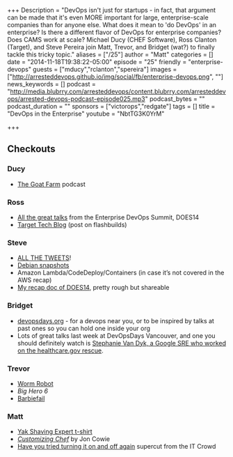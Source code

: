 +++
Description = "DevOps isn't just for startups - in fact, that argument can be made that it's even MORE important for large, enterprise-scale companies than for anyone else. What does it mean to 'do DevOps' in an enterprise? Is there a different flavor of DevOps for enterprise companies? Does CAMS work at scale? Michael Ducy (CHEF Software), Ross Clanton (Target), and Steve Pereira join Matt, Trevor, and Bridget (wat?) to finally tackle this tricky topic."
aliases = ["/25"]
author = "Matt"
categories = []
date = "2014-11-18T19:38:22-05:00"
episode = "25"
friendly = "enterprise-devops"
guests = ["mducy","rclanton","spereira"]
images = ["http://arresteddevops.github.io/img/social/fb/enterprise-devops.png", ""]
news_keywords = []
podcast = "http://media.blubrry.com/arresteddevops/content.blubrry.com/arresteddevops/arrested-devops-podcast-episode025.mp3"
podcast_bytes = ""
podcast_duration = ""
sponsors = ["victorops","redgate"]
tags = []
title = "DevOps in the Enterprise"
youtube = "NbtTG3K0YrM"

+++
<h2>Checkouts</h2>
<h3>Ducy</h3>
<ul>
	<li><a href="http://goatcan.do/2014/11/25/the-goat-farm/" target="_blank">The Goat Farm</a> podcast</li>
</ul>
<h3>Ross</h3>
<ul>
	<li><a href="http://www.youtube.com/user/DOES2014" target="_blank">All the great talks</a> from the Enterprise DevOps Summit, DOES14</li>
	<li><a href="http://Target.github.io" target="_blank">Target Tech Blog</a> (post on flashbuilds)</li>
</ul>
<h3>Steve</h3>
<ul>
	<li><a href="http://blog.twitter.com/2014/building-a-complete-tweet-index" target="_blank">ALL THE TWEETS</a>!</li>
	<li><a href="http://snapshot.debian.org/archive/debian/?year=2014&amp;month=11" target="_blank">Debian snapshots</a></li>
	<li>Amazon Lambda/CodeDeploy/Containers (in case it’s not covered in the AWS recap)</li>
	<li><a href="http://docs.google.com/document/d/1D0-BW9n2iCSUCLqNnM0_YR-Exg6mkTtmhjV91R35huY/pub" target="_blank">My recap doc of DOES14</a>, pretty rough but shareable</li>
</ul>
<h3>Bridget</h3>
<ul>
	<li><a href="http://devopsdays.org" target="_blank">devopsdays.org</a> - for a devops near you, or to be inspired by talks at past ones so you can hold one inside your org</li>
	<li>Lots of great talks last week at DevOpsDays Vancouver, and one you should definitely watch is <a href="http://www.youtube.com/watch?v=QEfS0z_iPoo&amp;feature=youtu.be&amp;t=1h58m14s" target="_blank">Stephanie Van Dyk, a Google SRE who worked on the healthcare.gov rescue</a>.</li>
</ul>
<h3>Trevor</h3>
<ul>
	<li><a href="http://www.i-programmer.info/news/105-artificial-intelligence/7985-a-worms-mind-in-a-lego-body.html" target="_blank">Worm Robot</a></li>
	<li><em>Big Hero 6</em></li>
	<li><a href="http://www.npr.org/2014/11/22/365968465/after-backlash-computer-engineer-barbie-gets-new-set-of-skills" target="_blank">Barbiefail</a></li>
</ul>
<h3>Matt</h3>
<ul>
	<li><a href="http://teespring.com/maksesoftwarebetter2" target="_blank">Yak Shaving Expert t-shirt</a></li>
	<li><a href="http://shop.oreilly.com/product/0636920032984.do" target="_blank"><em>Customizing Chef</em></a> by Jon Cowie</li>
	<li><a href="http://www.youtube.com/watch?v=nn2FB1P_Mn8" target="_blank">Have you tried turning it on and off again</a> supercut from the IT Crowd</li>
</ul>
